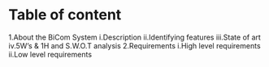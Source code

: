 
# Table of content
1.About the BiCom System
  i.Description
 ii.Identifying features
iii.State of art
iv.5W’s & 1H and S.W.O.T analysis
2.Requirements
i.High level requirements
ii.Low level requirements
